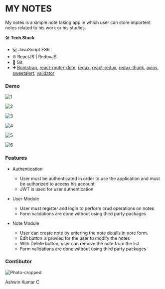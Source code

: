 # MY NOTES  

My notes is a simple note taking app in which user can store importent notes related to his work or his studies.

🛠 **Tech Stack**

- 💻 JavaScript ES6
- 🌐 ReactJS | ReduxJS
- 🔧 Git
- ➕ [Bootstrap](https://getbootstrap.com/), [react-router-dom](https://v5.reactrouter.com/web/guides/quick-start), [redux](https://redux.js.org/), [react-redux](https://react-redux.js.org/), [redux-thunk](https://www.npmjs.com/package/redux-thunk), [axios](https://www.npmjs.com/package/axios), [sweetalert](https://www.npmjs.com/package/sweetalert), [validator](https://www.npmjs.com/package/validator)

### Demo
![1](https://user-images.githubusercontent.com/91862529/142794556-00d3a75a-5ba1-4046-b876-fc8583a8a01b.JPG)

![2](https://user-images.githubusercontent.com/91862529/142794618-a17e6d07-d634-4b48-9206-7d3d1e467882.JPG)

![3](https://user-images.githubusercontent.com/91862529/142794652-39140066-8584-4d5d-915f-75b1e5f34767.JPG)

![4](https://user-images.githubusercontent.com/91862529/142794686-557aa738-cac4-48ba-b1c9-5b12ca171b12.JPG)

![5](https://user-images.githubusercontent.com/91862529/142794737-545983f6-7aeb-4888-b8df-128ae81d3c34.JPG)

![6](https://user-images.githubusercontent.com/91862529/142794802-eabd32f2-0ab2-4481-a61f-d2bcc5ca1c55.JPG)

### Features
* Authentication
    * User must be authenticated in order to use the application and must be authorized to access his account
    * JWT is used for user authentication
 
* User Module
    *  User must register and login to perform crud operations on notes
    *  Form validations are done without using third party packages

* Note Module
    * User can create note by entering the note details in note form.
    * Edit button is provied for the user to modify the notes
    * With Delete button, user can remove the note from the list
    * Form validations are done without using third party packages

### Contibutor

![Photo-cropped](https://user-images.githubusercontent.com/91862529/142796666-f35e680c-1c33-4a1c-afe4-48b1f1d2e681.jpg)

   Ashwin Kumar C
